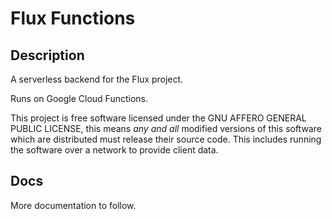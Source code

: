 # Flux Functions

## Description

A serverless backend for the Flux project.

Runs on Google Cloud Functions.

This project is free software licensed under the GNU AFFERO GENERAL PUBLIC LICENSE, this means *any and all* modified versions of this software which are distributed must release their source code. This includes running the software over a network to provide client data.

## Docs

More documentation to follow.
